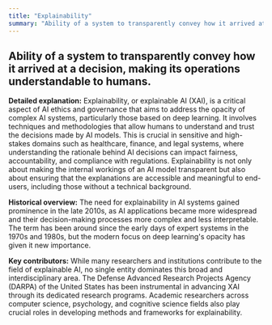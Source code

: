```yaml
---
title: "Explainability"
summary: "Ability of a system to transparently convey how it arrived at a decision, making its operations understandable to humans."
---
```


## Ability of a system to transparently convey how it arrived at a decision, making its operations understandable to humans.

**Detailed explanation:** Explainability, or explainable AI (XAI), is a critical aspect of AI ethics and governance that aims to address the opacity of complex AI systems, particularly those based on deep learning. It involves techniques and methodologies that allow humans to understand and trust the decisions made by AI models. This is crucial in sensitive and high-stakes domains such as healthcare, finance, and legal systems, where understanding the rationale behind AI decisions can impact fairness, accountability, and compliance with regulations. Explainability is not only about making the internal workings of an AI model transparent but also about ensuring that the explanations are accessible and meaningful to end-users, including those without a technical background.

**Historical overview:** The need for explainability in AI systems gained prominence in the late 2010s, as AI applications became more widespread and their decision-making processes more complex and less interpretable. The term has been around since the early days of expert systems in the 1970s and 1980s, but the modern focus on deep learning's opacity has given it new importance.

**Key contributors:** While many researchers and institutions contribute to the field of explainable AI, no single entity dominates this broad and interdisciplinary area. The Defense Advanced Research Projects Agency (DARPA) of the United States has been instrumental in advancing XAI through its dedicated research programs. Academic researchers across computer science, psychology, and cognitive science fields also play crucial roles in developing methods and frameworks for explainability.